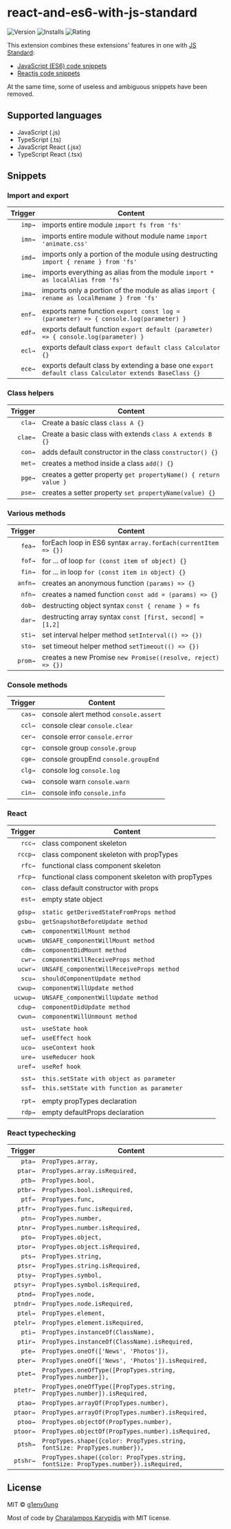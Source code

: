 # react-and-es6-with-js-standard

![Version](https://vsmarketplacebadge.apphb.com/version/g1eny0ung.react-and-es6-with-js-standard.svg)
![Installs](https://vsmarketplacebadge.apphb.com/installs/g1eny0ung.react-and-es6-with-js-standard.svg)
![Rating](https://vsmarketplacebadge.apphb.com/rating/g1eny0ung.react-and-es6-with-js-standard.svg)

This extension combines these extensions' features in one with [JS Standard](https://standardjs.com/):

- [JavaScript (ES6) code snippets](https://marketplace.visualstudio.com/items?itemName=xabikos.JavaScriptSnippets)
- [Reactjs code snippets](https://marketplace.visualstudio.com/items?itemName=xabikos.ReactSnippets)

At the same time, some of useless and ambiguous snippets have been removed.

## Supported languages

- JavaScript (.js)
- TypeScript (.ts)
- JavaScript React (.jsx)
- TypeScript React (.tsx)

## Snippets

### Import and export

| Trigger | Content                                                                                              |
| ------: | ---------------------------------------------------------------------------------------------------- |
|  `imp→` | imports entire module `import fs from 'fs'`                                                          |
|  `imn→` | imports entire module without module name `import 'animate.css'`                                     |
|  `imd→` | imports only a portion of the module using destructing `import { rename } from 'fs'`                 |
|  `ime→` | imports everything as alias from the module `import * as localAlias from 'fs'`                       |
|  `ima→` | imports only a portion of the module as alias `import { rename as localRename } from 'fs'`           |
|         |
|  `enf→` | exports name function `export const log = (parameter) => { console.log(parameter) }`                 |
|  `edf→` | exports default function `export default (parameter) => { console.log(parameter) }`                  |
|  `ecl→` | exports default class `export default class Calculator {}`                                           |
|  `ece→` | exports default class by extending a base one `export default class Calculator extends BaseClass {}` |

### Class helpers

| Trigger | Content                                                         |
| ------: | --------------------------------------------------------------- |
|  `cla→` | Create a basic class `class A {}`                               |
| `clae→` | Create a basic class with extends `class A extends B {}`        |
|  `con→` | adds default constructor in the class `constructor() {}`        |
|  `met→` | creates a method inside a class `add() {}`                      |
|  `pge→` | creates a getter property `get propertyName() { return value }` |
|  `pse→` | creates a setter property `set propertyName(value) {}`          |

### Various methods

| Trigger | Content                                                       |
| ------: | ------------------------------------------------------------- |
|  `fea→` | forEach loop in ES6 syntax `array.forEach(currentItem => {})` |
|  `fof→` | for ... of loop `for (const item of object) {}`               |
|  `fin→` | for ... in loop `for (const item in object) {}`               |
| `anfn→` | creates an anonymous function `(params) => {}`                |
|  `nfn→` | creates a named function `const add = (params) => {}`         |
|  `dob→` | destructing object syntax `const { rename } = fs`             |
|  `dar→` | destructing array syntax `const [first, second] = [1,2]`      |
|  `sti→` | set interval helper method `setInterval(() => {})`            |
|  `sto→` | set timeout helper method `setTimeout(() => {})`              |
| `prom→` | creates a new Promise `new Promise((resolve, reject) => {})`  |

### Console methods

| Trigger | Content                               |
| ------: | ------------------------------------- |
|  `cas→` | console alert method `console.assert` |
|  `ccl→` | console clear `console.clear`         |
|  `cer→` | console error `console.error`         |
|  `cgr→` | console group `console.group`         |
|  `cge→` | console groupEnd `console.groupEnd`   |
|  `clg→` | console log `console.log`             |
|  `cwa→` | console warn `console.warn`           |
|  `cin→` | console info `console.info`           |

### React

|  Trigger | Content                                            |
| -------: | -------------------------------------------------- |
|   `rcc→` | class component skeleton                           |
|  `rccp→` | class component skeleton with propTypes            |
|   `rfc→` | functional class component skeleton                |
|  `rfcp→` | functional class component skeleton with propTypes |
|   `con→` | class default constructor with props               |
|   `est→` | empty state object                                 |
|          |
|  `gdsp→` | `static getDerivedStateFromProps method`           |
|  `gsbu→` | `getSnapshotBeforeUpdate method`                   |
|   `cwm→` | `componentWillMount method`                        |
|  `ucwm→` | `UNSAFE_componentWillMount method`                 |
|   `cdm→` | `componentDidMount method`                         |
|   `cwr→` | `componentWillReceiveProps method`                 |
|  `ucwr→` | `UNSAFE_componentWillReceiveProps method`          |
|   `scu→` | `shouldComponentUpdate method`                     |
|  `cwup→` | `componentWillUpdate method`                       |
| `ucwup→` | `UNSAFE_componentWillUpdate method`                |
|  `cdup→` | `componentDidUpdate method`                        |
|  `cwun→` | `componentWillUnmount method`                      |
|          |
|   `ust→` | `useState hook`                                    |
|   `uef→` | `useEffect hook`                                   |
|   `uco→` | `useContext hook`                                  |
|   `ure→` | `useReducer hook`                                  |
|  `uref→` | `useRef hook`                                      |
|          |
|   `sst→` | `this.setState with object as parameter`           |
|   `ssf→` | `this.setState with function as parameter`         |
|          |
|   `rpt→` | empty propTypes declaration                        |
|   `rdp→` | empty defaultProps declaration                     |

### React typechecking

|  Trigger | Content                                                                              |
| -------: | ------------------------------------------------------------------------------------ |
|   `pta→` | `PropTypes.array,`                                                                   |
|  `ptar→` | `PropTypes.array.isRequired,`                                                        |
|   `ptb→` | `PropTypes.bool,`                                                                    |
|  `ptbr→` | `PropTypes.bool.isRequired,`                                                         |
|   `ptf→` | `PropTypes.func,`                                                                    |
|  `ptfr→` | `PropTypes.func.isRequired,`                                                         |
|   `ptn→` | `PropTypes.number,`                                                                  |
|  `ptnr→` | `PropTypes.number.isRequired,`                                                       |
|   `pto→` | `PropTypes.object,`                                                                  |
|  `ptor→` | `PropTypes.object.isRequired,`                                                       |
|   `pts→` | `PropTypes.string,`                                                                  |
|  `ptsr→` | `PropTypes.string.isRequired,`                                                       |
|  `ptsy→` | `PropTypes.symbol,`                                                                  |
| `ptsyr→` | `PropTypes.symbol.isRequired,`                                                       |
|  `ptnd→` | `PropTypes.node,`                                                                    |
| `ptndr→` | `PropTypes.node.isRequired,`                                                         |
|  `ptel→` | `PropTypes.element,`                                                                 |
| `ptelr→` | `PropTypes.element.isRequired,`                                                      |
|   `pti→` | `PropTypes.instanceOf(ClassName),`                                                   |
|  `ptir→` | `PropTypes.instanceOf(ClassName).isRequired,`                                        |
|   `pte→` | `PropTypes.oneOf(['News', 'Photos']),`                                               |
|  `pter→` | `PropTypes.oneOf(['News', 'Photos']).isRequired,`                                    |
|  `ptet→` | `PropTypes.oneOfType([PropTypes.string, PropTypes.number]),`                         |
| `ptetr→` | `PropTypes.oneOfType([PropTypes.string, PropTypes.number]).isRequired,`              |
|  `ptao→` | `PropTypes.arrayOf(PropTypes.number),`                                               |
| `ptaor→` | `PropTypes.arrayOf(PropTypes.number).isRequired,`                                    |
|  `ptoo→` | `PropTypes.objectOf(PropTypes.number),`                                              |
| `ptoor→` | `PropTypes.objectOf(PropTypes.number).isRequired,`                                   |
|  `ptsh→` | `PropTypes.shape({color: PropTypes.string, fontSize: PropTypes.number}),`            |
| `ptshr→` | `PropTypes.shape({color: PropTypes.string, fontSize: PropTypes.number}).isRequired,` |

## License

MIT © [g1eny0ung](https://github.com/g1eny0ung)

Most of code by [Charalampos Karypidis](https://github.com/xabikos) with MIT license.
